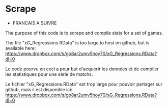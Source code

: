 # Scrape
* FRANCAIS A SUIVRE

The purpose of this code is to scrape and compile stats for a set of games.

The file "xG_Regressions.RData" is too large to host on github, but is available here: https://www.dropbox.com/s/go8ar2umv5hoy70/xG_Regressions.RData?dl=0

Le code pourvu en ceci a pour but d'acquérir les données et de compiler les statistiques pour une série de matchs.

Le fichier "xG_Regressions.RData" est trop large pour pouvoir partager sur github, mais il est disponible ici: https://www.dropbox.com/s/go8ar2umv5hoy70/xG_Regressions.RData?dl=0
